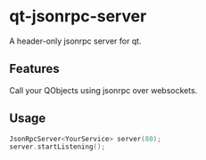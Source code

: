# qt-jsonrpc-server
A header-only jsonrpc server for qt.

## Features
Call your QObjects using jsonrpc over websockets.

## Usage
```cpp
JsonRpcServer<YourService> server(80);
server.startListening();
```